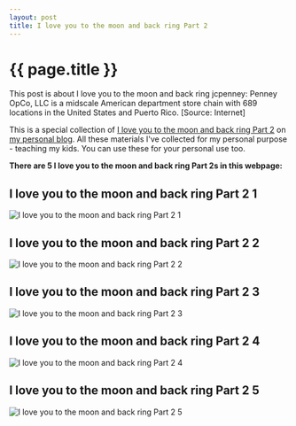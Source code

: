 ```yaml
---
layout: post
title: I love you to the moon and back ring Part 2
---
```


{{ page.title }}
================

This post is about I love you to the moon and back ring jcpenney: Penney OpCo, LLC is a midscale American department store chain with 689 locations in the United States and Puerto Rico. [Source: Internet]

This is a special collection of [I love you to the moon and back ring Part 2](https://hoanghabc.github.io/2021/12/16/I-love-you-to-the-moon-and-back-ring-Part-2.html) on [my personal blog](https://hoanghabc.github.io/). All these materials I've collected for my personal purpose - teaching my kids. You can use these for your personal use too.

**There are 5 I love you to the moon and back ring Part 2s in this webpage:**

## I love you to the moon and back ring Part 2 1

![I love you to the moon and back ring Part 2 1](https://hoanghabc.github.io/images/I-love-you-to-the-moon-and-back-ring-Part-2-1.png)

<script async src="https://pagead2.googlesyndication.com/pagead/js/adsbygoogle.js?client=ca-pub-6753140515841889" crossorigin="anonymous"></script> <ins class="adsbygoogle" style="display:block" data-ad-format="autorelaxed" data-ad-client="ca-pub-6753140515841889" data-ad-slot="5405745125"></ins><script>(adsbygoogle = window.adsbygoogle || []).push({}); </script>

## I love you to the moon and back ring Part 2 2

![I love you to the moon and back ring Part 2 2](https://hoanghabc.github.io/images/I-love-you-to-the-moon-and-back-ring-Part-2-2.png)

## I love you to the moon and back ring Part 2 3

![I love you to the moon and back ring Part 2 3](https://hoanghabc.github.io/images/I-love-you-to-the-moon-and-back-ring-Part-2-3.png)

## I love you to the moon and back ring Part 2 4

![I love you to the moon and back ring Part 2 4](https://hoanghabc.github.io/images/I-love-you-to-the-moon-and-back-ring-Part-2-4.png)

## I love you to the moon and back ring Part 2 5

![I love you to the moon and back ring Part 2 5](https://hoanghabc.github.io/images/I-love-you-to-the-moon-and-back-ring-Part-2-5.png)

<script async src="https://pagead2.googlesyndication.com/pagead/js/adsbygoogle.js?client=ca-pub-6753140515841889" crossorigin="anonymous"></script> <ins class="adsbygoogle" style="display:block" data-ad-format="autorelaxed" data-ad-client="ca-pub-6753140515841889" data-ad-slot="5405745125"></ins><script>(adsbygoogle = window.adsbygoogle || []).push({}); </script>

